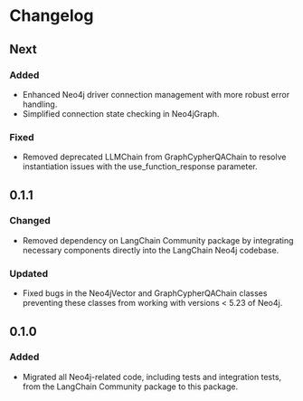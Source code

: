 # Changelog

## Next

### Added

- Enhanced Neo4j driver connection management with more robust error handling.
- Simplified connection state checking in Neo4jGraph.

### Fixed

- Removed deprecated LLMChain from GraphCypherQAChain to resolve instantiation issues with the use_function_response parameter.

## 0.1.1

### Changed

- Removed dependency on LangChain Community package by integrating necessary components directly into the LangChain Neo4j codebase.

### Updated

- Fixed bugs in the Neo4jVector and GraphCypherQAChain classes preventing these classes from working with versions < 5.23 of Neo4j.

## 0.1.0

### Added

- Migrated all Neo4j-related code, including tests and integration tests, from the LangChain Community package to this package.

